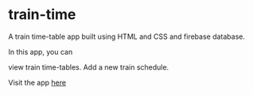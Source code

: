 # train-time

A train time-table app built using HTML and CSS and firebase database.

In this app, you can

view train time-tables.
Add a new train schedule.

Visit the app [here](https://chitramaddy.github.io/train-time/)





